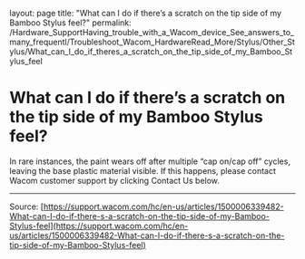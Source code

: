 layout: page
title: "What can I do if there’s a scratch on the tip side of my Bamboo Stylus feel?"
permalink: /Hardware_SupportHaving_trouble_with_a_Wacom_device_See_answers_to_many_frequentl/Troubleshoot_Wacom_HardwareRead_More/Stylus/Other_Stylus/What_can_I_do_if_theres_a_scratch_on_the_tip_side_of_my_Bamboo_Stylus_feel

# What can I do if there’s a scratch on the tip side of my Bamboo Stylus feel?

In rare instances, the paint wears off after multiple “cap on/cap off” cycles, leaving the base plastic material visible. If this happens, please contact Wacom customer support by clicking Contact Us below.

---
Source: [https://support.wacom.com/hc/en-us/articles/1500006339482-What-can-I-do-if-there-s-a-scratch-on-the-tip-side-of-my-Bamboo-Stylus-feel](https://support.wacom.com/hc/en-us/articles/1500006339482-What-can-I-do-if-there-s-a-scratch-on-the-tip-side-of-my-Bamboo-Stylus-feel)
